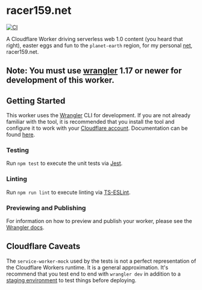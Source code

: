 # racer159.net

[![CI](https://github.com/Racer159/racer159.net/actions/workflows/main.yml/badge.svg)](https://github.com/Racer159/racer159.net/actions/workflows/main.yml)

A Cloudflare Worker driving serverless web 1.0 content (you heard that right), easter eggs and fun to the `planet-earth` region, for my personal [net](https://www.imdb.com/title/tt0113957/), racer159.net.

## Note: You must use [wrangler](https://developers.cloudflare.com/workers/cli-wrangler/install-update) 1.17 or newer for development of this worker.

## Getting Started

This worker uses the [Wrangler](https://github.com/cloudflare/wrangler) CLI for development. If you are not already familiar with the tool, it is recommended that you install the tool and configure it to work with your [Cloudflare account](https://dash.cloudflare.com). Documentation can be found [here](https://developers.cloudflare.com/workers/tooling/wrangler/).

### Testing

Run `npm test` to execute the unit tests via [Jest](https://jestjs.io/).

### Linting

Run `npm run lint` to execute linting via [TS-ESLint](https://typescript-eslint.io/).

### Previewing and Publishing

For information on how to preview and publish your worker, please see the [Wrangler docs](https://developers.cloudflare.com/workers/tooling/wrangler/commands/#publish).

## Cloudflare Caveats

The `service-worker-mock` used by the tests is not a perfect representation of the Cloudflare Workers runtime. It is a general approximation. It's recommend that you test end to end with `wrangler dev` in addition to a [staging environment](https://developers.cloudflare.com/workers/tooling/wrangler/configuration/environments/) to test things before deploying.
